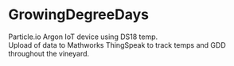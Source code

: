 # GrowingDegreeDays
Particle.io Argon IoT device using DS18 temp. <br>
Upload of data to Mathworks ThingSpeak to track temps and GDD throughout the vineyard.
